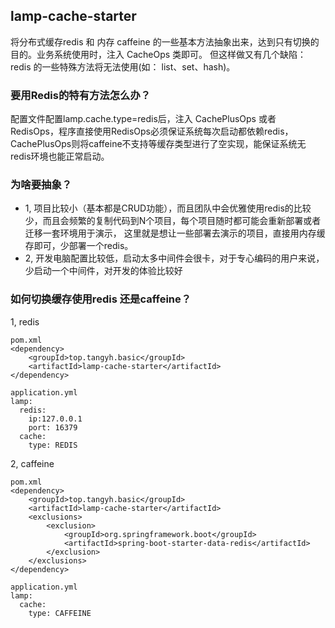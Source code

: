 ## lamp-cache-starter

将分布式缓存redis 和 内存 caffeine 的一些基本方法抽象出来，达到只有切换的目的。业务系统使用时，注入 CacheOps 类即可。
但这样做又有几个缺陷： redis 的一些特殊方法将无法使用(如：
list、set、hash)。

### 要用Redis的特有方法怎么办？

配置文件配置lamp.cache.type=redis后，注入 CachePlusOps 或者 RedisOps，程序直接使用RedisOps必须保证系统每次启动都依赖redis，
CachePlusOps则将caffeine不支持等缓存类型进行了空实现，能保证系统无redis环境也能正常启动。

### 为啥要抽象？

- 1, 项目比较小（基本都是CRUD功能），而且团队中会优雅使用redis的比较少，而且会频繁的复制代码到N个项目，每个项目随时都可能会重新部署或者迁移一套环境用于演示，
  这里就是想让一些部署去演示的项目，直接用内存缓存即可，少部署一个redis。
- 2, 开发电脑配置比较低，启动太多中间件会很卡，对于专心编码的用户来说，少启动一个中间件，对开发的体验比较好

### 如何切换缓存使用redis 还是caffeine？

1, redis

```
pom.xml
<dependency>
    <groupId>top.tangyh.basic</groupId>
    <artifactId>lamp-cache-starter</artifactId>
</dependency>

application.yml
lamp:
  redis:
    ip:127.0.0.1
    port: 16379
  cache:
    type: REDIS
```

2, caffeine

```
pom.xml
<dependency>
    <groupId>top.tangyh.basic</groupId>
    <artifactId>lamp-cache-starter</artifactId>
    <exclusions>
        <exclusion>
            <groupId>org.springframework.boot</groupId>
            <artifactId>spring-boot-starter-data-redis</artifactId>
        </exclusion>
    </exclusions>
</dependency>

application.yml
lamp:
  cache:
    type: CAFFEINE
```
